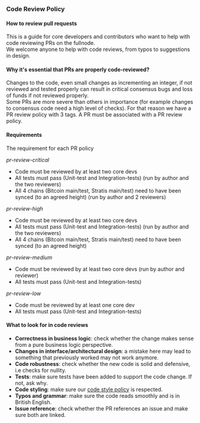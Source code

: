 ### Code Review Policy

#### How to review pull requests  

This is a guide for core developers and contributors who want to help with code reviewing PRs on the fullnode.  
We welcome anyone to help with code reviews, from typos to suggestions in design.   

#### Why it's essential that PRs are properly code-reviewed?  
Changes to the code, even small changes as incrementing an integer, if not reviewed and tested properly can result in critical consensus bugs and loss of funds if not reviewed properly.  
Some PRs are more severe than others in importance (for example changes to consensus code need a high level of checks). 
For that reason we have a PR review policy with 3 tags. A PR must be associated with a PR review policy.

#### Requirements

The requirement for each PR policy

*pr-review-critical*
- Code must be reviewed by at least two core devs
- All tests must pass (Unit-test and Integration-tests) (run by author and the two reviewers)
- All 4 chains (Bitcoin main/test, Stratis main/test) need to have been synced (to an agreed height) (run by author and 2 reviewers)

*pr-review-high*
- Code must be reviewed by at least two core devs
- All tests must pass (Unit-test and Integration-tests) (run by author and the two reviewers)
- All 4 chains (Bitcoin main/test, Stratis main/test) need to have been synced (to an agreed height)

*pr-review-medium*
- Code must be reviewed by at least two core devs (run by author and reviewer)
- All tests must pass (Unit-test and Integration-tests) 

*pr-review-low*
- Code must be reviewed by at least one core dev
- All tests must pass (Unit-test and Integration-tests) 


#### What to look for in code reviews

* **Correctness in business logic**: check whether the change makes sense from a pure business logic perspective.
* **Changes in interface/architectural design**: a mistake here may lead to something that previously worked may not work anymore.
* **Code robustness**: check whether the new code is solid and defensive, i.e checks for nullity.
* **Tests**: make sure tests have been added to support the code change. If not, ask why.
* **Code styling**: make sure our [code style policy](https://github.com/stratisproject/StratisBitcoinFullNode/blob/master/Documentation/coding-style.md) is respected.
* **Typos and grammar**: make sure the code reads smoothly and is in British English. 
* **Issue reference**: check whether the PR references an issue and make sure both are linked.
